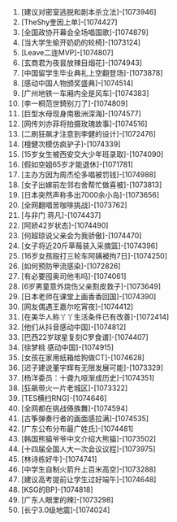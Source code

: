 
1. [建议对密室逃脱和剧本杀立法]-[1073946]
1. [TheShy奎因上单]-[1074427]
1. [全国政协开幕会全场唱国歌]-[1074879]
1. [当大学生偷开奶奶的轮椅]-[1073124]
1. [Leave二连MVP]-[1074807]
1. [玄商君为夜昙放辣目烟花]-[1074943]
1. [中国留学生毕业典礼上空翻登场]-[1073878]
1. [感动中国人物颁奖盛典]-[1074514]
1. [广州地铁一车厢内全是风车]-[1074383]
1. [李一桐范世錡别刀了]-[1074809]
1. [巨型水母现身南极洲深海]-[1074577]
1. [网传刘亦菲将拍摄玫瑰故事]-[1074516]
1. [二刷狂飙才注意到李健的设计]-[1072476]
1. [檀健次模仿疯驴子]-[1074339]
1. [15岁女生被西安交大少年班录取]-[1074090]
1. [假如空姐65岁才能退休]-[1071781]
1. [主办方因为周杰伦多唱被罚钱]-[1074988]
1. [女子出嫁前左邻右舍帮忙做喜被]-[1073813]
1. [日本突然声称多出7000余小岛]-[1073656]
1. [全网翻唱苦咖啡挑战]-[1073762]
1. [与非门 蒋凡]-[1074437]
1. [阿娇42岁状态]-[1074490]
1. [何超琼说父亲会为我骄傲]-[1074470]
1. [女子将近20斤草莓装入采摘篮]-[1074396]
1. [16岁女孩殴打三轮车阿姨被拘7日]-[1074250]
1. [如何预防甲流感染]-[1072826]
1. [有必要囤奥司他韦吗]-[1074061]
1. [6岁男童意外烧伤父亲割皮救子]-[1073649]
1. [日本老师在课堂上画香香回国]-[1074390]
1. [网友偶遇王嘉尔吃宵夜]-[1074412]
1. [在美华人称丫丫生活条件已有改善]-[1072414]
1. [他们从抖音感动中国]-[1074812]
1. [巴西22岁球星复刻C罗食谱]-[1074407]
1. [徐梦桃 感动中国]-[1074915]
1. [女孩在家用纸箱给狗做CT]-[1074628]
1. [迟子建说董宇辉有无限发展可能]-[1073329]
1. [杨洋委员：十聋九哑渐成历史]-[1074351]
1. [狂飙带火一片老城区]-[1073322]
1. [TES横扫RNG]-[1074646]
1. [全网都在挑战傣族舞]-[1074594]
1. [古筝弹奏行者的画面感拉满]-[1074535]
1. [广东公布分布最广姓氏]-[1074481]
1. [韩国熊猫爷爷中文介绍大熊猫]-[1073502]
1. [十四届全国人大一次会议议程]-[1073975]
1. [林诗栋好牛]-[1074741]
1. [中学生自制火箭升上百米高空]-[1073288]
1. [建议高考提前让学生过好端午]-[1074648]
1. [KSG的BP]-[1074818]
1. [广东人眼里的辣]-[1073298]
1. [长宁3.0级地震]-[1074024]